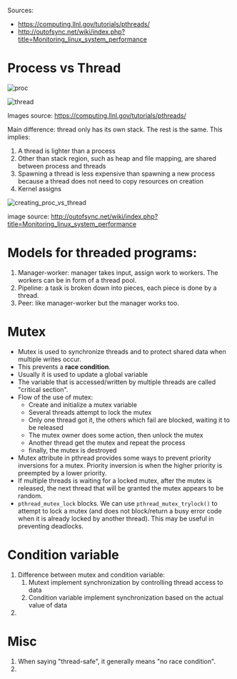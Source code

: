 Sources: 

- https://computing.llnl.gov/tutorials/pthreads/
- http://outofsync.net/wiki/index.php?title=Monitoring_linux_system_performance

# Process vs Thread

![proc](https://computing.llnl.gov/tutorials/pthreads/images/process.gif)

![thread](https://computing.llnl.gov/tutorials/pthreads/images/thread.gif)

Images source: https://computing.llnl.gov/tutorials/pthreads/

Main difference: thread only has its own stack. The rest is the same. This implies:

1. A thread is lighter than a process
2. Other than stack region, such as heap and file mapping, are shared between process and threads
3. Spawning a thread is less expensive than spawning a new process because a thread does not need to copy resources on creation
4. Kernel assigns 

![creating_proc_vs_thread](http://outofsync.net/wiki/images/1/15/Process_thread.gif)

image source: http://outofsync.net/wiki/index.php?title=Monitoring_linux_system_performance



# Models for threaded programs:

1. Manager-worker: manager takes input, assign work to workers. The workers can be in form of a thread pool.
2. Pipeline: a task is broken down into pieces, each piece is done by a thread.
3. Peer: like manager-worker but the manager works too.

# Mutex

- Mutex is used to synchronize threads and to protect shared data when multiple writes occur.
- This prevents a **race condition**.
- Usually it is used to update a global variable
- The variable that is accessed/written by multiple threads are called "critical section".
- Flow of the use of mutex:
  - Create and initialize a mutex variable
  - Several threads attempt to lock the mutex
  - Only one thread got it, the others which fail are blocked, waiting it to be released
  - The mutex owner does some action, then unlock the mutex
  - Another thread get the mutex and repeat the process
  - finally, the mutex is destroyed
- Mutex attribute in pthread provides some ways to prevent priority inversions for a mutex. Priority inversion is when the higher priority is preempted by a lower priority.
- If multiple threads is waiting for a locked mutex, after the mutex is released, the next thread that will be granted the mutex appears to be random.
- `pthread_mutex_lock` blocks. We can use `pthread_mutex_trylock()` to attempt to lock a mutex (and does not block/return a busy error code when it is already locked by another thread). This may be useful in preventing deadlocks.

# Condition variable

1. Difference between mutex and condition variable:
   1. Mutext implement synchronization by controlling thread access to data
   2. Condition variable implement synchronization based on the actual value of data
2. 


# Misc

1. When saying "thread-safe", it generally means "no race condition".
2. 